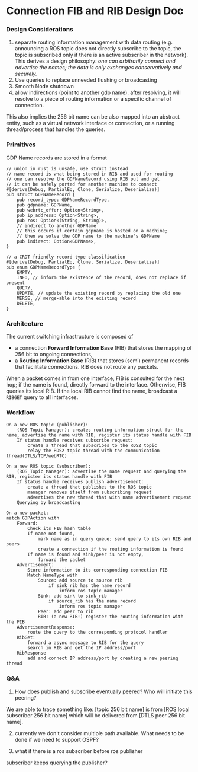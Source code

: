 
# Connection FIB and RIB Design Doc

### Design Considerations 
1. separate routing information management with data routing (e.g. announcing a ROS topic does not directly subscribe to the topic, the topic is subscribed only if there is an active subscriber in the network). This derives a design philosophy: *one can arbitrarily connect and advertise the names; the data is only exchanges conservatively and securely.* 
2. Use queries to replace unneeded flushing or broadcasting
3. Smooth Node shutdown 
4. allow indirections (point to another gdp name). after resolving, it will resolve to a piece of routing information or a specific channel of connection. 

This also implies the 256 bit name can be also mapped into an abstract entity, such as a virtual network interface or connection, or a running thread/process that handles the queries. 

### Primitives 
GDP Name records are stored in a format
```
// union in rust is unsafe, use struct instead
// name record is what being stored in RIB and used for routing
// one can resolve the GDPNameRecord using RIB put and get 
// it can be safely ported for another machine to connect
#[derive(Debug, PartialEq, Clone, Serialize, Deserialize)]
pub struct GDPNameRecord {
    pub record_type: GDPNameRecordType,
    pub gdpname: GDPName,
    pub webrtc_offer: Option<String>,
    pub ip_address: Option<String>,
    pub ros: Option<(String, String)>,
    // indirect to another GDPName
    // this occurs if certain gdpname is hosted on a machine;
    // then we solve the GDP name to the machine's GDPName
    pub indirect: Option<GDPName>,  
}

// a CRDT friendly record type classification
#[derive(Debug, PartialEq, Clone, Serialize, Deserialize)]
pub enum GDPNameRecordType {
    EMPTY,
    INFO, // inform the existence of the record, does not replace if present
    QUERY, 
    UPDATE, // update the existing record by replacing the old one
    MERGE, // merge-able into the existing record
    DELETE,
}
```

### Architecture 

The current switching infrastructure is composed of 
* a connection **Forward Information Base** (FIB) that stores the mapping of 256 bit to ongoing connections, 
*  a **Routing Information Base** (RIB) that stores (semi) permanent records that facilitate connections. RIB does not route any packets.

When a packet comes in from one interface, FIB is consulted for the next hop; if the name is found, directly forward to the interface. Otherwise, FIB queries its local RIB. If the local RIB cannot find the name, broadcast a `RIBGET` query to all interfaces.

### Workflow
```
On a new ROS topic (publisher):
    (ROS Topic Manager): creates routing information struct for the name, advertise the name with RIB, register its status handle with FIB
    If status handle receives subscribe request:
        create a thread that subscribes to the ROS2 topic
        relay the ROS2 topic thread with the communication thread(DTLS/TCP/webRTC)

On a new ROS topic (subscriber):
    (ROS Topic Manager): advertise the name request and querying the RIB, register its status handle with FIB
    If status handle receives publish advertisement:
        create a thread that publishes to the ROS topic
        manager removes itself from subscribing request
        advertises the new thread that with name advertisement request
    Querying by broadcasting

On a new packet: 
match GDPAction with 
    Forward: 
        Check its FIB hash table 
        If name not found, 
            mark name as in query queue; send query to its own RIB and peers
            create a connection if the routing information is found
        If name is found and sink/peer is not empty, 
            forward the packet 
    Advertisement: 
        Store information to its corresponding connection FIB
        Match NameType with 
            Source: add source to source rib
                if sink_rib has the name record
                    inform ros topic manager
            Sink: add sink to sink_rib
                if source_rib has the name record
                    inform ros topic manager
            Peer: add peer to rib
            RIB: (a new RIB!) register the routing information with the FIB
    AdvertisementResponse: 
        route the query to the corresponding protocol handler
    RibGet: 
        forward a async message to RIB for the query
        search in RIB and get the IP address/port 
    RibResponse
        add and connect IP address/port by creating a new peering thread

```

### Q&A 
1. How does publish and subscribe eventually peered? Who will initiate this peering?

We are able to trace something like: [topic 256 bit name] is from [ROS local subscriber 256 bit name] which will be delivered from [DTLS peer 256 bit name].

2. currently we don't consider multiple path available. What needs to be done if we need to support OSPF? 

3. what if there is a ros subscriber before ros publisher

subscriber keeps querying the publisher?